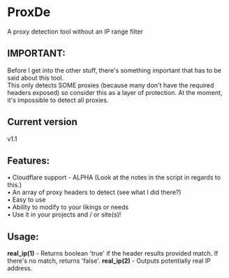 ProxDe
======

A proxy detection tool without an IP range filter

IMPORTANT:
------
Before I get into the other stuff, there's something important that has to be said about this tool.
<br>
This only detects SOME proxies (because many don't have the required headers exposed) so consider this as a layer of protection. At the moment, it's impossible to detect all proxies.

Current version
------
v1.1

Features:
------
&bull; Cloudflare support - ALPHA (Look at the notes in the script in regards to this.)
<br>
&bull; An array of proxy headers to detect (see what I did there?)
<br>
&bull; Easy to use
<br>
&bull; Ability to modify to your likings or needs
<br>
&bull; Use it in your projects and / or site(s)!

Usage:
------
<b>real_ip(1)</b> - Returns boolean 'true' if the header results provided match. If there's no match, returns 'false'.
<b>real_ip(2)</b> - Outputs potentially real IP address.
